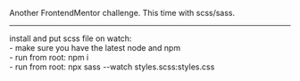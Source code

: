 Another FrontendMentor challenge. This time with scss/sass.<br>

<hr>
install and put scss file on watch:<br>
- make sure you have the latest node and npm<br>
- run from root: npm i<br>
- run from root: npx sass --watch styles.scss:styles.css<br>
